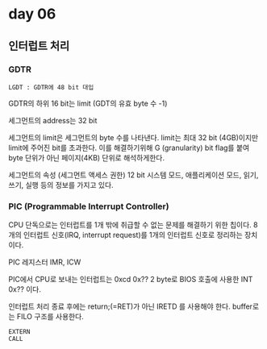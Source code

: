 # day 06

## 인터럽트 처리

### GDTR

```
LGDT : GDTR에 48 bit 대입
```

GDTR의 하위 16 bit는 limit (GDT의 유효 byte 수 -1)

세그먼트의 address는 32 bit

세그먼트의 limit은 세그먼트의 byte 수를 나타낸다.
limit는 최대 32 bit (4GB)이지만 limit에 주어진 bit를 초과한다.
이를 해결하기위해 G (granularity) bit flag를 붙여 byte 단위가 아닌 페이지(4KB) 단위로 해석하게한다.

세그먼트의 속성 (세그먼트 액세스 권한) 12 bit
시스템 모드, 애플리케이션 모드, 읽기, 쓰기, 실행 등의 정보를 가지고 있다.

### PIC (Programmable Interrupt Controller)

CPU 단독으로는 인터럽트를 1개 밖에 취급할 수 없는 문제를 해결하기 위한 칩이다.
8개의 인터럽트 신호(IRQ, interrupt request)를 1개의 인터럽트 신호로 정리하는 장치이다.

PIC 레지스터 IMR, ICW

PIC에서 CPU로 보내는 인터럽트는 0xcd 0x?? 2 byte로 BIOS 호출에 사용한 INT 0x?? 이다.

인터럽트 처리 종료 후에는 return;(=RET)가 아닌 IRETD 를 사용해야 한다.
buffer로는 FILO 구조를 사용한다.

```
EXTERN
CALL
```
